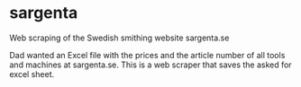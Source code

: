 # sargenta
Web scraping of the Swedish smithing website sargenta.se

Dad wanted an Excel file with the prices and the article number of all tools and machines at sargenta.se. This is a web scraper that saves the asked for excel sheet.
